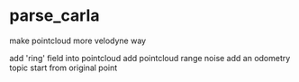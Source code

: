 # parse_carla
make pointcloud more velodyne way

add 'ring' field into pointcloud
add pointcloud range noise
add an odometry topic start from original point

